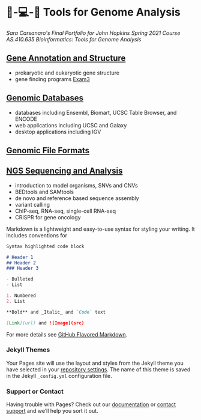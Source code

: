 # 🧬-💻-🌟 Tools for Genome Analysis
_Sara Carsanaro's Final Portfolio for John Hopkins Spring 2021 Course AS.410.635 Bioinformatics: Tools for Genome Analysis_

## [Gene Annotation and Structure](./genome_annotation.md)
- prokaryotic and eukaryotic gene structure
- gene finding programs
[Exam3](./Exam3.pdf)


## [Genomic Databases](./genomic_databases.md)
- databases including Ensembl, Biomart, UCSC Table Browser, and ENCODE
- web applications including UCSC and Galaxy
- desktop applications including IGV

## [Genomic File Formats](./file_formats.md)

## [NGS Sequencing and Analysis](./NGS_sequencing_analysis.md)
- introduction to model organisms, SNVs and CNVs
- BEDtools and SAMtools
- de novo and reference based sequence assembly
- variant calling
- ChIP-seq, RNA-seq, single-cell RNA-seq
- CRISPR for gene oncology



Markdown is a lightweight and easy-to-use syntax for styling your writing. It includes conventions for

```markdown
Syntax highlighted code block

# Header 1
## Header 2
### Header 3

- Bulleted
- List

1. Numbered
2. List

**Bold** and _Italic_ and `Code` text

[Link](url) and ![Image](src)
```

For more details see [GitHub Flavored Markdown](https://guides.github.com/features/mastering-markdown/).

### Jekyll Themes

Your Pages site will use the layout and styles from the Jekyll theme you have selected in your [repository settings](https://github.com/saracarsanaro/genome-analysis/settings/pages). The name of this theme is saved in the Jekyll `_config.yml` configuration file.

### Support or Contact

Having trouble with Pages? Check out our [documentation](https://docs.github.com/categories/github-pages-basics/) or [contact support](https://support.github.com/contact) and we’ll help you sort it out.
